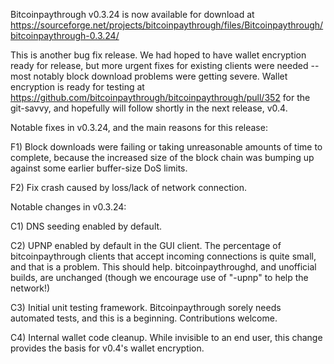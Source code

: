 Bitcoinpaythrough v0.3.24 is now available for download at
https://sourceforge.net/projects/bitcoinpaythrough/files/Bitcoinpaythrough/bitcoinpaythrough-0.3.24/

This is another bug fix release.  We had hoped to have wallet encryption ready for release, but more urgent fixes for existing clients were needed -- most notably block download problems were getting severe.  Wallet encryption is ready for testing at https://github.com/bitcoinpaythrough/bitcoinpaythrough/pull/352 for the git-savvy, and hopefully will follow shortly in the next release, v0.4.

Notable fixes in v0.3.24, and the main reasons for this release:

F1) Block downloads were failing or taking unreasonable amounts of time to complete, because the increased size of the block chain was bumping up against some earlier buffer-size DoS limits.

F2) Fix crash caused by loss/lack of network connection.

Notable changes in v0.3.24:

C1) DNS seeding enabled by default.

C2) UPNP enabled by default in the GUI client.  The percentage of bitcoinpaythrough clients that accept incoming connections is quite small, and that is a problem.  This should help.  bitcoinpaythroughd, and unofficial builds, are unchanged (though we encourage use of "-upnp" to help the network!)

C3) Initial unit testing framework.  Bitcoinpaythrough sorely needs automated tests, and this is a beginning.  Contributions welcome.

C4) Internal wallet code cleanup.  While invisible to an end user, this change provides the basis for v0.4's wallet encryption.
